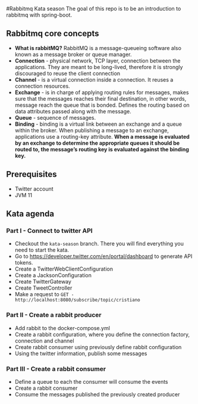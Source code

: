 #Rabbitmq Kata season
The goal of this repo is to be an introduction to rabbitmq with spring-boot.


## Rabbitmq core concepts 
- **What is rabbitMQ?** RabbitMQ is a message-queueing software also known as a message broker or queue manager.
- **Connection** - physical network, TCP layer, connection between the applications. They are meant to be long-lived, therefore it is strongly discouraged to reuse the client connection
- **Channel** -  is a virtual connection inside a connection. It reuses a connection resources.
- **Exchange** - is in charge of applying routing rules for messages, makes sure that the messages reaches their final destination,  in other words, message reach the queue that is bonded. Defines the routing based on data attributes passed along with the message.
- **Queue** - sequence of messages.
- **Binding** - binding is a virtual link between an exchange and a queue within the broker. When publishing a message to an exchange, applications use a routing-key attribute. **When a message is evaluated by an exchange to determine the appropriate queues it should be routed to, the message’s routing key is evaluated against the binding key.**


## Prerequisites
- Twitter account
- JVM 11

## Kata agenda
### Part I - Connect to twitter API
- Checkout the `kata-season` branch. There you will find everything you need to start the kata.
- Go to https://developer.twitter.com/en/portal/dashboard to generate API tokens.
- Create a TwitterWebClientConfiguration
- Create a JacksonConfiguration
- Create TwitterGateway
- Create TweetController
- Make a request to `GET - http://localhost:8080/subscribe/topic/cristiano`

### Part II - Create a rabbit producer
- Add rabbit to the docker-compose.yml
- Create a rabbit configuration, where you define the connection factory, connection and channel
- Create rabbit consumer using previously define rabbit configuration
- Using the twitter information, publish some messages

### Part III - Create a rabbit consumer
- Define a queue to each the consumer will consume the events
- Create a rabbit consumer
- Consume the messages published the previously created producer